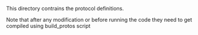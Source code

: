 This directory contrains the protocol definitions. 

Note that after any modification or before running the code they need to get
compiled using build_protos script
